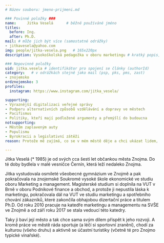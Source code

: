 ```yaml
---
# Název souboru: jmeno-prijmeni.md

### Povinné položky ###
name:     Jitka Veselá  	# běžně používáné jméno
titles:
  before: Ing. 
  after: Ph.D.
mail: # může jich být více (samostatné odrážky)
- jitkavesela@yahoo.com
img: people/jitka-vesela.png   # 165x220px
description: Vysokoškolská pedagožka v oboru marketingu # kratký popis, max 160 znaků

### Nepovinné položky
uid: jitka.vesela # identifikátor pro spojení se články (authorId)
category: 	# v odrážkách stejně jako mail (psp, pks, pms, zast)
- znojemsko
ordznojemsko: 3
profiles:
  instagram: https://www.instagram.com/jitka_vesela/

supporting:
- Výraznější digitalizaci veřejné správy
- Podporu alternativních způsobů vzdělávání a dopravy ve městech
- Pacifismus
- Politiky, kteří mají podložené argumenty a přemýšlí do budoucna
notsupporting:
- Městům zaplaveným auty
- Populismu
- Byrokracii a legislativní zátěži
reason: Protože mě zajímá, co se v mém městě děje a chci ukázat lidem, že jdou věci dělat i jinak, než jak se dělají.

---
```


Jitka Veselá (\* 1985) je od svých cca šesti let občankou města Znojma.
Do té doby bydlela v malé vesničce Černín, která leží nedaleko Znojma.

Jitka vystudovala osmileté všeobecné gymnázium ve Znojmě a pak
pokračovala na znojemské Soukromé vysoké škole ekonomické ve studiu
oboru Marketing a management. Magisterské studium si doplnila na VUT v
Brně v oboru Podnikové finance a obchod, a protože ji nepustila láska
k marketingu, pokračovala dál na VUT ve studiu marketingu a
spotřebního chování zákazníků, které zakončila obhajobou dizertační
práce a titulem Ph.D. Od roku 2010 pracuje na katedře marketingu a
managementu na SVŠE ve Znojmě a od září roku 2017 se stala vedoucí
této katedry.

Taky ji baví její město a tak chce sama svým dílem přispět k jeho
rozvoji. A kromě práce ve městě ráda sportuje (a léčí si sportovní
zranění), chodí za kulturou (všeho druhu) a aktivně se účastní
turistiky (včetně té pro Znojmo typické vinařské).
